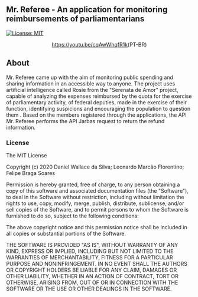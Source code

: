 ## Mr. Referee - An application for monitoring reimbursements of parliamentarians
[![License: MIT](https://img.shields.io/badge/License-MIT-yellow.svg)](https://opensource.org/licenses/MIT)

<!-- ![](https://s8.gifyu.com/images/mr-referee-video-gif.gif) -->
<p align="center">
  <img src="https://media0.giphy.com/media/ANG9xLgk0UwBFZc6JG/giphy.gif" alt=""><br>
  <a href="https://youtu.be/cqAwWhqfR1k" target="_blank">https://youtu.be/cqAwWhqfR1k</a>(PT-BR)
</p>


## About 

Mr. Referee came up with the aim of monitoring public spending and sharing information in an accessible way to anyone. The project uses artificial intelligence called Rosie from the "Serenata de Amor" project, capable of analyzing the expenses reimbursed by the quota for the exercise of parliamentary activity, of federal deputies, made in the exercise of their function, identifying suspicions and encouraging the population to question them . Based on the members registered through the applications, the API Mr. Referee performs the API Jarbas request to return the refund information.


### License

The MIT License

Copyright (c) 2020  Daniel Wallace da Silva; Leonardo Marcão Florentino; Felipe Braga Soares 

Permission is hereby granted, free of charge, to any person obtaining a copy
of this software and associated documentation files (the "Software"), to deal
in the Software without restriction, including without limitation the rights
to use, copy, modify, merge, publish, distribute, sublicense, and/or sell
copies of the Software, and to permit persons to whom the Software is
furnished to do so, subject to the following conditions:

The above copyright notice and this permission notice shall be included in
all copies or substantial portions of the Software.

THE SOFTWARE IS PROVIDED "AS IS", WITHOUT WARRANTY OF ANY KIND, EXPRESS OR
IMPLIED, INCLUDING BUT NOT LIMITED TO THE WARRANTIES OF MERCHANTABILITY,
FITNESS FOR A PARTICULAR PURPOSE AND NONINFRINGEMENT. IN NO EVENT SHALL THE
AUTHORS OR COPYRIGHT HOLDERS BE LIABLE FOR ANY CLAIM, DAMAGES OR OTHER
LIABILITY, WHETHER IN AN ACTION OF CONTRACT, TORT OR OTHERWISE, ARISING FROM,
OUT OF OR IN CONNECTION WITH THE SOFTWARE OR THE USE OR OTHER DEALINGS IN
THE SOFTWARE.
